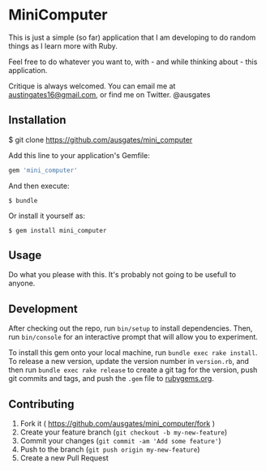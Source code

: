 # MiniComputer

This is just a simple (so far) application that I am developing to do random things as I learn more with Ruby. 

Feel free to do whatever you want to, with - and while thinking about - this application. 

Critique is always welcomed. You can email me at austingates16@gmail.com, or find me on Twitter. @ausgates

## Installation

$ git clone https://github.com/ausgates/mini_computer


Add this line to your application's Gemfile:

```ruby
gem 'mini_computer'
```

And then execute:

    $ bundle

Or install it yourself as:

    $ gem install mini_computer

## Usage

Do what you please with this. It's probably not going to be usefull to anyone.

## Development

After checking out the repo, run `bin/setup` to install dependencies. Then, run `bin/console` for an interactive prompt that will allow you to experiment.

To install this gem onto your local machine, run `bundle exec rake install`. To release a new version, update the version number in `version.rb`, and then run `bundle exec rake release` to create a git tag for the version, push git commits and tags, and push the `.gem` file to [rubygems.org](https://rubygems.org).

## Contributing

1. Fork it ( https://github.com/ausgates/mini_computer/fork )
2. Create your feature branch (`git checkout -b my-new-feature`)
3. Commit your changes (`git commit -am 'Add some feature'`)
4. Push to the branch (`git push origin my-new-feature`)
5. Create a new Pull Request
